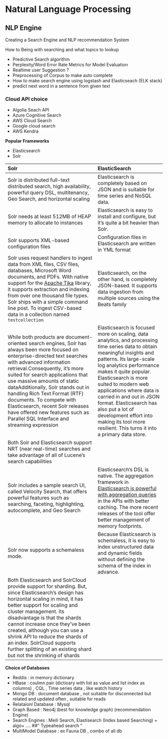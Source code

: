 # Natural Language Processing

## NLP Engine

Creating a Search Engine and NLP recommendation System

How to Being with searching and what topics to lookup

* Predictive Search algorithm 
* Perplexity/Word Error Rate Metrics for Model Evaluation  
* Realtime user Suggestion ?  
* Preprocessing of Corpus to make auto complete
* How to make search engine using logstash and Elasticseach \(ELK stack\)
* predict next word in a sentence from given text 

### Cloud API choice

* Algolia Seach API  
* Azure Cognitive Search
* AWS Cloud Search
* Google cloud search
* AWS Kendra 

**Popular Frameworks**

* Elasticsearch  
* Solr

| Solr | ElasticSearch |
| :--- | :--- |
| Solr is distributed full-text distributed search, high availability, powerful query DSL, multitenancy, Geo Search, and horizontal scaling | Elasticsearch is completely based on JSON and is suitable for time series and NoSQL data. |
| Solr needs at least 512MB of HEAP memory to allocate to instances | Elasticsearch is easy to install and configure, but it’s quite a bit heavier than Solr. |
| Solr supports XML-based configuration files | Configuration files in Elasticsearch are written in YML format |
| Solr uses request handlers to ingest data from XML files, CSV files, databases, Microsoft Word documents, and PDFs. With native support for the [Apache Tika](https://tika.apache.org/) library, it supports extraction and indexing from over one thousand file types. Solr ships with a simple command line post. To ingest CSV-based data in a collection named `testcollection` | Elasticsearch, on the other hand, is completely JSON-based. It supports data ingestion from multiple sources using the Beats family |
| While both products are document-oriented search engines, Solr has always been more focused on enterprise-directed text searches with advanced information retrieval.Consequently, it’s more suited for search applications that use massive amounts of static dataAdditionally, Solr stands out in handling Rich Text Format \(RTF\) documents. To compete with Elasticsearch, recent Solr releases have offered new features such as Parallel SQL Interface and streaming expression | Elasticsearch is focused more on scaling, data analytics, and processing time series data to obtain meaningful insights and patterns. Its large-scale log analytics performance makes it quite popular. Elasticsearch is more suited to modern web applications where data is carried in and out in JSON format. Elasticsearch has also put a lot of development effort into making its tool more resilient. This turns it into a primary data store. |
| Both Solr and Elasticsearch support NRT \(near real-time\) searches and take advantage of all of Lucene’s search capabilities |  |
| Solr includes a sample search UI, called Velocity Search, that offers powerful features such as searching, faceting, highlighting, autocomplete, and Geo Search | Elasticsearch’s DSL is native. The aggregation framework in [Elasticsearch is powerful with aggregation queries](https://logz.io/blog/elasticsearch-queries/) in the APIs with better caching. The more recent releases of the tool offer better management of memory footprints. |
| Solr now supports a schemaless mode. | Because Elasticsearch is schemaless, it is easy to index unstructured data and dynamic fields without defining the schema of the index in advance. |
| Both Elasticsearch and SolrCloud provide support for sharding. But, since Elasticsearch’s design has horizontal scaling in mind, it has better support for scaling and cluster management. Its disadvantage is that the shards cannot increase once they’ve been created, although you can use a shrink API to reduce the shards of an index. SolrCloud supports further splitting of an existing shard but not the shrinking of shards |  |

**Choice of Databases**

* Reddis : in memory dictionary
* HBase : coulmn pair \(dictioary  with list as value and list index as columns\) , CQL  , Time series data , like watch history
* Mongo DB : document database , not suitable for disconnected but related and updated often , suitable for reads
* Relataionl Database  : Mysql
* Graph Based  : Neo4j \(best for knowledge graph\) \(recommendation Engine\)
* Search Engines  : Meili Search, Elastisearch  \(Index based Searching\) + algo+ .... \#\#" Typeahead search "
* MultiModel Database : ex Fauna DB  , combo of all db

